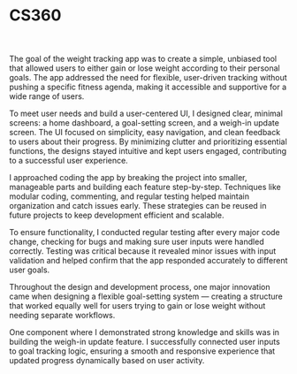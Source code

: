 # CS360 <br /><br />
The goal of the weight tracking app was to create a simple, unbiased tool that allowed users to either gain or lose weight according to their personal goals. The app addressed the need for flexible, user-driven tracking without pushing a specific fitness agenda, making it accessible and supportive for a wide range of users.

To meet user needs and build a user-centered UI, I designed clear, minimal screens: a home dashboard, a goal-setting screen, and a weigh-in update screen. The UI focused on simplicity, easy navigation, and clean feedback to users about their progress. By minimizing clutter and prioritizing essential functions, the designs stayed intuitive and kept users engaged, contributing to a successful user experience.

I approached coding the app by breaking the project into smaller, manageable parts and building each feature step-by-step. Techniques like modular coding, commenting, and regular testing helped maintain organization and catch issues early. These strategies can be reused in future projects to keep development efficient and scalable.

To ensure functionality, I conducted regular testing after every major code change, checking for bugs and making sure user inputs were handled correctly. Testing was critical because it revealed minor issues with input validation and helped confirm that the app responded accurately to different user goals.

Throughout the design and development process, one major innovation came when designing a flexible goal-setting system — creating a structure that worked equally well for users trying to gain or lose weight without needing separate workflows.

One component where I demonstrated strong knowledge and skills was in building the weigh-in update feature. I successfully connected user inputs to goal tracking logic, ensuring a smooth and responsive experience that updated progress dynamically based on user activity.
